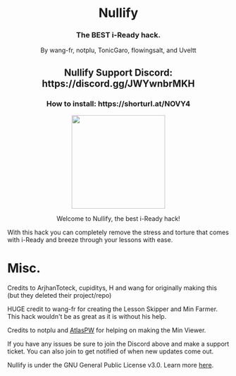 <h1 align="center">Nullify</h1>
<h3 align="center">The BEST i-Ready hack.</h3>
<p align="center">
By wang-fr, notplu, TonicGaro, flowingsalt, and Uveltt
</p>
<h2 align="center">Nullify Support Discord: https://discord.gg/JWYwnbrMKH</h2>
<h3 align="center">How to install: https://shorturl.at/NOVY4</h3>

<p align="center">
<img width="212" height="212" src="https://res.cloudinary.com/dodofguiy/image/upload/v1671071889/icon_f6pwnj.png">
</p>

<p align="center">
Welcome to Nullify, the best i-Ready hack!

With this hack you can completely remove the stress and torture that comes with i-Ready and breeze through your lessons with ease.

# Misc.

Credits to ArjhanToteck, cupiditys, H and wang for originally making this (but they deleted their project/repo)

HUGE credit to wang-fr for creating the Lesson Skipper and Min Farmer. This hack wouldn't be as great as it is without his help.

Credits to notplu and [AtlasPW](https://github.com/AltasPW) for helping on making the Min Viewer.

If you have any issues be sure to join the Discord above and make a support ticket. You can also join to get notified of when new updates come out.
</p>

Nullify is under the GNU General Public License v3.0. Learn more [here](https://raw.githubusercontent.com/notplu/Nullify/main/LICENCE).
